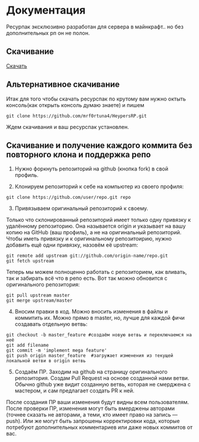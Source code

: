# Документация

Ресурпак эксклюзивно разработан для сервера в майнкрафт.. но без дополнительных рп он не полон.

## Скачивание

[Скачать](https://github.com/mrf0rtuna4/HeypersRP/releases/tag/HRP.beta.2.19)

## Альтернативное скачивание

Итак для того чтобы скачать ресурспак по крутому вам нужно октыть консоль(как открыть консоль думаю знаете) и пишем

```cd (путь к папке с ресурспаками)
git clone https://github.com/mrf0rtuna4/HeypersRP.git
```

Ждем скачивания и ваш ресурспак установлен.

## Скачивание и получение каждого коммита без повторного клона и поддержка репо

1. Нужно форкнуть репозиторий на github (кнопка fork) в свой профиль.

2. Клонируем репозиторий к себе на компьютер из своего профиля:

```cd /var/projects
git clone https://github.com/user/repo.git repo
```

3. Привязываем оригинальный репозиторий к своему.

Только что склонированный репозиторий имеет только одну привязку к удалённому репозиторию. Она называется origin и указывает на вашу копию на GitHub (ваш профиль), а не на оригинальный репозиторий. Чтобы иметь привязку и к оригинальному репозитоирию, нужно добавить ещё одни привязку, назовём её upstream:

```cd repo
git remote add upstream git://github.com/origin-name/repo.git
git fetch upstream
```
Теперь мы можем полноценно работать с репозиторием, как вливать, так и забирать всё что в репо есть.
Вот так можно обновится с оригинального репозитория:

```git checkout master
git pull upstream master
git merge upstream/master
```

4. Вносим правки в код. Можно вносить изменения в файлы и коммитить их. Можно прямо в master, но, лучше для каждой фичи создавать отдельную ветвь:

```cd repo
git checkout -b master_feature #создаём новую ветвь и переключаемся на неё
git add filename
git commit -m 'implement mega feature'
git push origin master_feature  #загружает изменения из текущей локальной ветви в origin ветвь
```

5. Создаём ПР. Заходим на github на страницу оригинального репозитория. Создам Pull Request на основе созданной нами ветви. Обычно github уже видит созданную ветвь, которая не смерджена с мастером, и сам предлагает создать PR к ней.

После создания ПР ваши изменения будут видны всем пользователям. После проверки ПР, изменения могут быть вмерджены авторами (точнее сказать не авторами, а теми, кто имеет право на запись — push). Или же могут быть запрошены корректировки кода, которые потребуют дополнительных комментариев или даже новых коммитов от вас.
